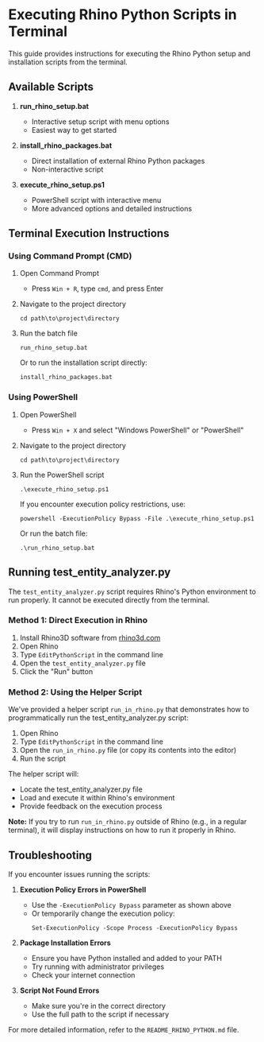 # Executing Rhino Python Scripts in Terminal

This guide provides instructions for executing the Rhino Python setup and installation scripts from the terminal.

## Available Scripts

1. **run_rhino_setup.bat**
   - Interactive setup script with menu options
   - Easiest way to get started

2. **install_rhino_packages.bat**
   - Direct installation of external Rhino Python packages
   - Non-interactive script

3. **execute_rhino_setup.ps1**
   - PowerShell script with interactive menu
   - More advanced options and detailed instructions

## Terminal Execution Instructions

### Using Command Prompt (CMD)

1. Open Command Prompt
   - Press `Win + R`, type `cmd`, and press Enter

2. Navigate to the project directory
   ```
   cd path\to\project\directory
   ```

3. Run the batch file
   ```
   run_rhino_setup.bat
   ```

   Or to run the installation script directly:
   ```
   install_rhino_packages.bat
   ```

### Using PowerShell

1. Open PowerShell
   - Press `Win + X` and select "Windows PowerShell" or "PowerShell"

2. Navigate to the project directory
   ```
   cd path\to\project\directory
   ```

3. Run the PowerShell script
   ```
   .\execute_rhino_setup.ps1
   ```

   If you encounter execution policy restrictions, use:
   ```
   powershell -ExecutionPolicy Bypass -File .\execute_rhino_setup.ps1
   ```

   Or run the batch file:
   ```
   .\run_rhino_setup.bat
   ```

## Running test_entity_analyzer.py

The `test_entity_analyzer.py` script requires Rhino's Python environment to run properly. It cannot be executed directly from the terminal.

### Method 1: Direct Execution in Rhino

1. Install Rhino3D software from [rhino3d.com](https://www.rhino3d.com/)
2. Open Rhino
3. Type `EditPythonScript` in the command line
4. Open the `test_entity_analyzer.py` file
5. Click the "Run" button

### Method 2: Using the Helper Script

We've provided a helper script `run_in_rhino.py` that demonstrates how to programmatically run the test_entity_analyzer.py script:

1. Open Rhino
2. Type `EditPythonScript` in the command line
3. Open the `run_in_rhino.py` file (or copy its contents into the editor)
4. Run the script

The helper script will:
- Locate the test_entity_analyzer.py file
- Load and execute it within Rhino's environment
- Provide feedback on the execution process

**Note:** If you try to run `run_in_rhino.py` outside of Rhino (e.g., in a regular terminal), it will display instructions on how to run it properly in Rhino.

## Troubleshooting

If you encounter issues running the scripts:

1. **Execution Policy Errors in PowerShell**
   - Use the `-ExecutionPolicy Bypass` parameter as shown above
   - Or temporarily change the execution policy:
     ```
     Set-ExecutionPolicy -Scope Process -ExecutionPolicy Bypass
     ```

2. **Package Installation Errors**
   - Ensure you have Python installed and added to your PATH
   - Try running with administrator privileges
   - Check your internet connection

3. **Script Not Found Errors**
   - Make sure you're in the correct directory
   - Use the full path to the script if necessary

For more detailed information, refer to the `README_RHINO_PYTHON.md` file.
